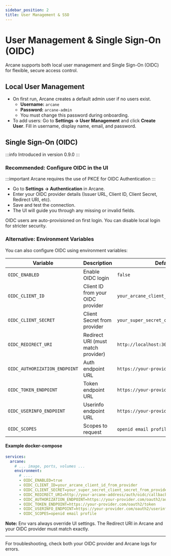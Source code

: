 ```yaml
---
sidebar_position: 2
title: User Management & SSO
---
```


# User Management & Single Sign-On (OIDC)

Arcane supports both local user management and Single Sign-On (OIDC) for flexible, secure access control.

## Local User Management

- On first run, Arcane creates a default admin user if no users exist.
  - **Username:** `arcane`
  - **Password:** `arcane-admin`
  - You must change this password during onboarding.
- To add users: Go to **Settings → User Management** and click **Create User**. Fill in username, display name, email, and password.

## Single Sign-On (OIDC)

:::info
Introduced in version 0.9.0
:::

### Recommended: Configure OIDC in the UI

:::important
Arcane requires the use of PKCE for OIDC Authentication
:::

- Go to **Settings → Authentication** in Arcane.
- Enter your OIDC provider details (Issuer URL, Client ID, Client Secret, Redirect URI, etc).
- Save and test the connection.
- The UI will guide you through any missing or invalid fields.

OIDC users are auto-provisioned on first login. You can disable local login for stricter security.

### Alternative: Environment Variables

You can also configure OIDC using environment variables:

| Variable                      | Description                        | Default/Example                                 |
| ----------------------------- | ---------------------------------- | ----------------------------------------------- |
| `OIDC_ENABLED`                | Enable OIDC login                  | `false`                                         |
| `OIDC_CLIENT_ID`              | Client ID from your OIDC provider  | `your_arcane_client_id_from_provider`           |
| `OIDC_CLIENT_SECRET`          | Client Secret from provider        | `your_super_secret_client_secret_from_provider` |
| `OIDC_REDIRECT_URI`           | Redirect URI (must match provider) | `http://localhost:3000/auth/oidc/callback`      |
| `OIDC_AUTHORIZATION_ENDPOINT` | Auth endpoint URL                  | `https://your-provider.com/oauth2/authorize`    |
| `OIDC_TOKEN_ENDPOINT`         | Token endpoint URL                 | `https://your-provider.com/oauth2/token`        |
| `OIDC_USERINFO_ENDPOINT`      | Userinfo endpoint URL              | `https://your-provider.com/oauth2/userinfo`     |
| `OIDC_SCOPES`                 | Scopes to request                  | `openid email profile` (default)                |

#### Example docker-compose

```yaml
services:
  arcane:
    # ... image, ports, volumes ...
    environment:
      # ....
      - OIDC_ENABLED=true
      - OIDC_CLIENT_ID=your_arcane_client_id_from_provider
      - OIDC_CLIENT_SECRET=your_super_secret_client_secret_from_provider
      - OIDC_REDIRECT_URI=http://your-arcane-address/auth/oidc/callback
      - OIDC_AUTHORIZATION_ENDPOINT=https://your-provider.com/oauth2/authorize
      - OIDC_TOKEN_ENDPOINT=https://your-provider.com/oauth2/token
      - OIDC_USERINFO_ENDPOINT=https://your-provider.com/oauth2/userinfo
      - OIDC_SCOPES=openid email profile
```

**Note:** Env vars always override UI settings. The Redirect URI in Arcane and your OIDC provider must match exactly.

---

For troubleshooting, check both your OIDC provider and Arcane logs for errors.
